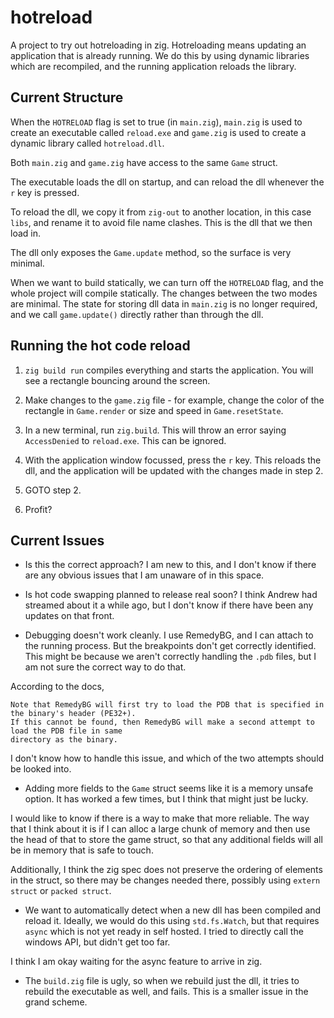 # hotreload

A project to try out hotreloading in zig. Hotreloading means updating an
application that is already running. We do this by using dynamic libraries
which are recompiled, and the running application reloads the library.

## Current Structure
When the `HOTRELOAD` flag is set to true (in `main.zig`),
`main.zig` is used to create an executable called `reload.exe` 
and `game.zig` is used to create a dynamic library called `hotreload.dll`.

Both `main.zig` and `game.zig` have access to the same `Game` struct.

The executable loads the dll on startup, and can reload the dll whenever
the `r` key is pressed.

To reload the dll, we copy it from `zig-out` to another location, in this case
`libs`, and rename it to avoid file name clashes. This is the dll that we then
load in.

The dll only exposes the `Game.update` method, so the surface is very
minimal. 

When we want to build statically, we can turn off the `HOTRELOAD` flag,
and the whole project will compile statically. The changes between the two
modes are minimal. The state for storing dll data in `main.zig` is no longer
required, and we call `game.update()` directly rather than through the dll.

## Running the hot code reload
1. `zig build run` compiles everything and starts the application. You will see a
rectangle bouncing around the screen.

2. Make changes to the `game.zig` file - for example, change the
color of the rectangle in `Game.render` or size and speed in `Game.resetState`.

3. In a new terminal, run `zig.build`. This will throw an error saying `AccessDenied` to
`reload.exe`. This can be ignored.

4. With the application window focussed, press the `r` key. This reloads the dll, and
the application will be updated with the changes made in step 2.

5. GOTO step 2.

6. Profit?

## Current Issues

- Is this the correct approach? I am new to this, and I don't know if there are any
obvious issues that I am unaware of in this space.

- Is hot code swapping planned to release real soon? I think Andrew had streamed about
it a while ago, but I don't know if there have been any updates on that front.

- Debugging doesn't work cleanly. I use RemedyBG, and I can attach to the running
process. But the breakpoints don't get correctly identified. This might be because
we aren't correctly handling the `.pdb` files, but I am not sure the correct
way to do that. 

According to the docs,
```
Note that RemedyBG will first try to load the PDB that is specified in the binary's header (PE32+).
If this cannot be found, then RemedyBG will make a second attempt to load the PDB file in same
directory as the binary.
```
I don't know how to handle this issue, and which of the two attempts should be looked into.

- Adding more fields to the `Game` struct seems like it is a memory unsafe option. It has worked
a few times, but I think that might just be lucky. 

I would like to know if there is a way to
make that more reliable. The way that I think about it is if I can alloc a large chunk of memory
and then use the head of that to store the game struct, so that any additional fields will all
be in memory that is safe to touch.

Additionally, I think the zig spec does not preserve the ordering of elements in the struct, so
there may be changes needed there, possibly using `extern struct` or `packed struct`.

- We want to automatically detect when a new dll has been compiled and reload
it. Ideally, we would do this using `std.fs.Watch`, but that requires `async`
which is not yet ready in self hosted. I tried to directly call the windows
API, but didn't get too far.

I think I am okay waiting for the async feature to arrive in zig.

- The `build.zig` file is ugly, so when we rebuild just the dll, it tries to rebuild the
executable as well, and fails. This is a smaller issue in the grand scheme.
